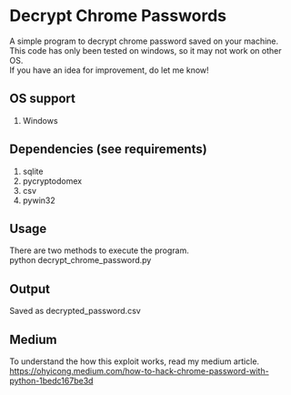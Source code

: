 # Decrypt Chrome Passwords
A simple program to decrypt chrome password saved on your machine. <br>
This code has only been tested on windows, so it may not work on other OS.<br>
If you have an idea for improvement, do let me know!<br>

## OS support
1. Windows

## Dependencies (see requirements)
1. sqlite
2. pycryptodomex
3. csv
4. pywin32

## Usage
There are two methods to execute the program.<br>
python decrypt_chrome_password.py<br>

## Output
Saved as decrypted_password.csv

## Medium
To understand the how this exploit works, read my medium article. <br>
https://ohyicong.medium.com/how-to-hack-chrome-password-with-python-1bedc167be3d



